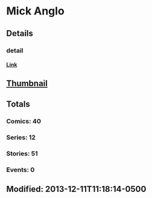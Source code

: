 # Mick  Anglo 
## Details
### detail
#### [Link](http://marvel.com/comics/creators/11002/mick_anglo?utm_campaign=apiRef&utm_source=225578a89fc76f3d20fbffda5d17a88d)
## [Thumbnail](http://i.annihil.us/u/prod/marvel/i/mg/9/a0/4ba945af65b57.jpg)
## Totals
### Comics: 40
### Series: 12
### Stories: 51
### Events: 0
## Modified: 2013-12-11T11:18:14-0500